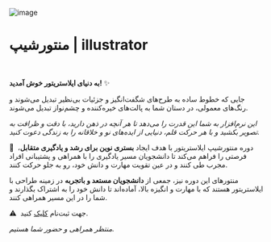 ![image]()


# منتورشیپ | illustrator


‌


**به دنیای ایلاستریتور خوش آمدید!** ✨


جایی که خطوط ساده به طرح‌های شگفت‌انگیز و جزئیات بی‌نظیر تبدیل می‌شوند و رنگ‌های معمولی، در دستان شما به پالت‌های خیره‌کننده و چشم‌نواز تبدیل می‌شوند.


*این نرم‌افزار به شما این قدرت را می‌دهد تا هر آنچه در ذهن دارید، با دقت و ظرافت به تصویر بکشید و با هر حرکت قلم، دنیایی از ایده‌های نو و خلاقانه را به زندگی دعوت کنید.*


🔸  دوره منتورشیپ ایلاستریتور با هدف ایجاد **بستری نوین برای رشد و یادگیری متقابل**، فرصتی را فراهم می‌کند تا دانشجویان مسیر یادگیری را با همراهی و پشتیبانی افراد مجرب طی‌ کنند و در عین تقویت مهارت‌ و دانش خود، رو به جلو حرکت کنند.


منتورهای این دوره نیز، جمعی از **دانشجویان مستعد و باتجربه** در زمینه طراحی با ایلاستریتور هستند که با مهارت و انگیزه بالا، آماده‌اند تا دانش خود را به اشتراک بگذارند و شما را در این مسیر همراهی کنند.


⚠️  جهت ثبت‌نام [کلیک](https://app.epoll.pro/40716050) کنید. 


*منتظر همراهی و حضور شما هستیم.*
